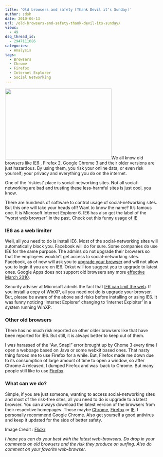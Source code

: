 ```yaml
---
title: 'Old browsers and safety [Thank Devil it’s Sunday]'
author: sdsh
date: 2010-06-13
url: /old-browsers-and-safety-thank-devil-its-sunday/
views:
  - 49
dsq_thread_id:
  - 2947111086
categories:
  - Analysis
tags:
  - Browsers
  - Chrome
  - Firefox
  - Internet Explorer
  - Social Networking
---
```

<img class="alignright wp-image-52462" src="http://farm3.static.flickr.com/2226/2292767362_c03b4a2dac.jpg" alt="" width="350" height="233" />We all know old browsers like IE6 , Firefox 2, Google Chrome 3 and their older versions are just hazardous. By using them, you risk your online data, or even risk yourself; your privacy and everything you do on the internet.

One of the ‘riskiest’ place is social-networking sites. Not all social-networking are bad and trusting these less-harmful sites is just cool, you know.

There are hundreds of software to control usage of social-networking sites. But this one will take your heads off! Want to know the name? It’s famous one. It is Microsoft Internet Explorer 6. IE6 has also got the label of the “[worst web browser][1]” in the past. Check out this funny <a href="http://ageekstory.com/sketch/uses-of-ie/" onclick="_gaq.push(['_trackEvent', 'outbound-article', 'http://ageekstory.com/sketch/uses-of-ie/', 'usage of IE']);" >usage of IE</a>.

### IE6 as a web limiter

Well, all you need to do is install IE6. Most of the social-networking sites will automatically block you. Facebook will do for sure. Some companies do use IE6 for the same purpose. The admins do not upgrade their browsers so that the employees wouldn’t get access to social-networking sites. Facebook, as of now will ask you to <a href="http://www.flickr.com/photos/colbyworld/3024754966/" onclick="_gaq.push(['_trackEvent', 'outbound-article', 'http://www.flickr.com/photos/colbyworld/3024754966/', 'upgrade your browser']);" >upgrade your browser</a> and will not allow you to login if you are on IE6. Orkut will too suggest you to upgrade to latest ones. Google Apps does not support old browsers any more [effective March 2010][2].

Security adviser at Microsoft admits the fact that <a href="http://www.zdnet.com.au/ie6-used-as-facebook-blocker-microsoft-339303424.htm" onclick="_gaq.push(['_trackEvent', 'outbound-article', 'http://www.zdnet.com.au/ie6-used-as-facebook-blocker-microsoft-339303424.htm', 'IE6 can limit the web']);" >IE6 can limit the web</a>. If you install a copy of WinXP, all you need not do is upgrade your browser. But, please be aware of the above said risks before installing or using IE6. It was funny noticing ‘Internet Explorer’ changing to ‘Internet Exploiter’ in a system running WinXP.

### Other old browsers

There has no much risk reported on other older browsers like that have been reported for IE6. But still, it is always better to keep out of them.

I was harassed of the &#8220;Aw, Snap!&#8221; error brought up by Chome 3 every time I open a webpage based on Java or some webkit based ones. That nasty thing forced me to use Firefox for a while. But, Firefox made me down due to its consumption of large amount of time to open a window, so after Chrome 4 released, I dumped Firefox and was  back to Chrome. But many people still like to use <a href="http://www.labnol.org/software/letter-to-google-chrome/13217/" onclick="_gaq.push(['_trackEvent', 'outbound-article', 'http://www.labnol.org/software/letter-to-google-chrome/13217/', 'Firefox']);" >Firefox</a>.

### What can we do?

Simple, if you are just someone, wanting to access social-networking sites and most of the risk-free sites, all you need to do is upgrade to a latest browser. You can always download the latest version of the browsers from their respective homepages. Those maybe <a href="http://google.com/chrome" onclick="_gaq.push(['_trackEvent', 'outbound-article', 'http://google.com/chrome', 'Chrome']);" >Chrome</a>, <a href="http://firefox.com" onclick="_gaq.push(['_trackEvent', 'outbound-article', 'http://firefox.com', 'Firefox']);" >Firefox</a> or <a href="http://www.microsoft.com/windows/internet-explorer/default.aspx" onclick="_gaq.push(['_trackEvent', 'outbound-article', 'http://www.microsoft.com/windows/internet-explorer/default.aspx', 'IE']);" >IE</a>. I personally recommend Google Chrome. Also get yourself a good antivirus and keep it updated for the side of better safety.

Image Credit : <a href="http://www.flickr.com/photos/roundobi/2292767362/" onclick="_gaq.push(['_trackEvent', 'outbound-article', 'http://www.flickr.com/photos/roundobi/2292767362/', 'Flickr']);" >Flickr</a>

*I hope you can do your best with the latest web-browsers. Do drop in your comments on old browsers and the risk they produce on surfing. Also do comment on your favorite web-browser.*

 [1]: http://cdn.devilsworkshop.org/files/2010/06/download.png
 [2]: http://cdn.devilsworkshop.org/files/2010/06/download-1.png
